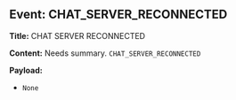 ## Event: CHAT_SERVER_RECONNECTED

**Title:** CHAT SERVER RECONNECTED

**Content:**
Needs summary.
`CHAT_SERVER_RECONNECTED`

**Payload:**
- `None`
